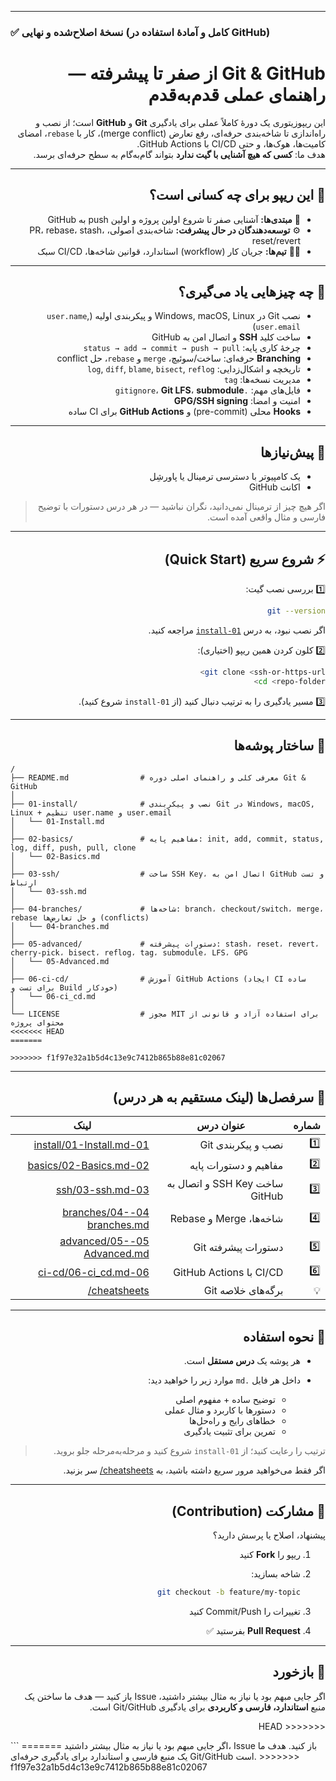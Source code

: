 
---

### ✅ نسخهٔ اصلاح‌شده و نهایی (کامل و آمادهٔ استفاده در GitHub)

<div dir="rtl" align="right">

# Git & GitHub از صفر تا پیشرفته — راهنمای عملی قدم‌به‌قدم

این ریپوزیتوری یک دورهٔ کاملاً عملی برای یادگیری **Git** و **GitHub** است؛ از نصب و راه‌اندازی تا شاخه‌بندی حرفه‌ای، رفع تعارض (merge conflict)، کار با `rebase`، امضای کامیت‌ها، هوک‌ها، و حتی CI/CD با GitHub Actions.  
هدف ما: **کسی که هیچ آشنایی با گیت ندارد** بتواند گام‌به‌گام به سطح حرفه‌ای برسد.

---

## 👥 این ریپو برای چه کسانی است؟
- 🧩 **مبتدی‌ها:** آشنایی صفر تا شروع اولین پروژه و اولین push به GitHub  
- ⚙️ **توسعه‌دهندگان در حال پیشرفت:** شاخه‌بندی اصولی، PR، rebase، stash، reset/revert  
- 🧑‍💻 **تیم‌ها:** جریان کار (workflow) استاندارد، قوانین شاخه‌ها، CI/CD سبک  

---

## 🧠 چه چیزهایی یاد می‌گیری؟
- نصب Git در Windows, macOS, Linux و پیکربندی اولیه (`user.name`, `user.email`)  
- ساخت کلید **SSH** و اتصال امن به GitHub  
- چرخهٔ کاری پایه: `status → add → commit → push → pull`  
- **Branching** حرفه‌ای: ساخت/سوئیچ، `merge` و `rebase`، حل conflict  
- تاریخچه و اشکال‌زدایی: `log`, `diff`, `blame`, `bisect`, `reflog`  
- مدیریت نسخه‌ها: `tag`  
- فایل‌های مهم: `.gitignore`، **Git LFS**، **submodule**  
- امنیت و امضا: **GPG/SSH signing**  
- **Hooks** محلی (pre-commit) و **GitHub Actions** برای CI ساده  

---

## 🧰 پیش‌نیازها
- یک کامپیوتر با دسترسی ترمینال یا پاورشِل  
- اکانت GitHub  

> اگر هیچ چیز از ترمینال نمی‌دانید، نگران نباشید — در هر درس دستورات با توضیح فارسی و مثال واقعی آمده است.

---

## ⚡ شروع سریع (Quick Start)

1️⃣ بررسی نصب گیت:
```bash
git --version
````

اگر نصب نبود، به درس [`01-install`](./01-install/01-Install.md) مراجعه کنید.

2️⃣ کلون کردن همین ریپو (اختیاری):

```bash
git clone <ssh-or-https-url>
cd <repo-folder>
```

3️⃣ مسیر یادگیری را به ترتیب دنبال کنید (از `01-install` شروع کنید).

---

## 📁 ساختار پوشه‌ها

<div dir="ltr" align="left">

```
/
├── README.md                # معرفی کلی و راهنمای اصلی دوره Git & GitHub
│
├── 01-install/              # نصب و پیکربندی Git در Windows, macOS, Linux + تنظیم user.name و user.email
│   └── 01-Install.md
│
├── 02-basics/               # مفاهیم پایه: init, add, commit, status, log, diff, push, pull, clone
│   └── 02-Basics.md
│
├── 03-ssh/                  # ساخت SSH Key، اتصال امن به GitHub و تست ارتباط
│   └── 03-ssh.md
│
├── 04-branches/             # شاخه‌ها: branch، checkout/switch، merge، rebase و حل تعارض‌ها (conflicts)
│   └── 04-branches.md
│
├── 05-advanced/             # دستورات پیشرفته: stash، reset، revert، cherry-pick، bisect، reflog، tag، submodule، LFS، GPG
│   └── 05-Advanced.md
│
├── 06-ci-cd/                # آموزش GitHub Actions (ایجاد CI ساده برای تست و Build خودکار)
│   └── 06-ci_cd.md
│
└── LICENSE                  # مجوز MIT برای استفاده آزاد و قانونی از محتوای پروژه
<<<<<<< HEAD
=======

>>>>>>> f1f97e32a1b5d4c13e9c7412b865b88e81c02067
```

</div>

---

## 🧭 سرفصل‌ها (لینک مستقیم به هر درس)

| شماره | عنوان درس                      | لینک                                                       |
| ----- | ------------------------------ | ---------------------------------------------------------- |
| 1️⃣   | نصب و پیکربندی Git             | [01-install/01-Install.md](./01-install/01-Install.md)     |
| 2️⃣   | مفاهیم و دستورات پایه          | [02-basics/02-Basics.md](./02-basics/02-Basics.md)         |
| 3️⃣   | ساخت SSH Key و اتصال به GitHub | [03-ssh/03-ssh.md](./03-ssh/03-ssh.md)                     |
| 4️⃣   | شاخه‌ها، Merge و Rebase        | [04-branches/04-branches.md](./04-branches/04-branches.md) |
| 5️⃣   | دستورات پیشرفته Git            | [05-advanced/05-Advanced.md](./05-advanced/05-Advanced.md) |
| 6️⃣   | CI/CD با GitHub Actions        | [06-ci-cd/06-ci_cd.md](./06-ci-cd/06-ci_cd.md)             |
| 💡    | برگه‌های خلاصه Git             | [cheatsheets/](./cheatsheets/)                             |

---

## 🧩 نحوه استفاده

* هر پوشه یک **درس مستقل** است.
* داخل هر فایل `.md` موارد زیر را خواهید دید:

  * توضیح ساده + مفهوم اصلی
  * دستورها با کاربرد و مثال عملی
  * خطاهای رایج و راه‌حل‌ها
  * تمرین برای تثبیت یادگیری

> ترتیب را رعایت کنید؛ از `01-install` شروع کنید و مرحله‌به‌مرحله جلو بروید.

اگر فقط می‌خواهید مرور سریع داشته باشید، به [cheatsheets/](./cheatsheets/) سر بزنید.

---

## 🤝 مشارکت (Contribution)

پیشنهاد، اصلاح یا پرسش دارید؟

1. ریپو را **Fork** کنید
2. شاخه بسازید:

   ```bash
   git checkout -b feature/my-topic
   ```
3. تغییرات را Commit/Push کنید
4. **Pull Request** بفرستید ✅

---

## 💬 بازخورد

اگر جایی مبهم بود یا نیاز به مثال بیشتر داشتید،
Issue باز کنید — هدف ما ساختن یک منبع **استاندارد، فارسی و کاربردی** برای یادگیری Git/GitHub است.

<<<<<<< HEAD
</div>
```
=======
اگر جایی مبهم بود یا نیاز به مثال بیشتر داشتید، Issue باز کنید. هدف ما یک منبع فارسی و استاندارد برای یادگیری حرفه‌ای Git/GitHub است.

</div>
>>>>>>> f1f97e32a1b5d4c13e9c7412b865b88e81c02067
